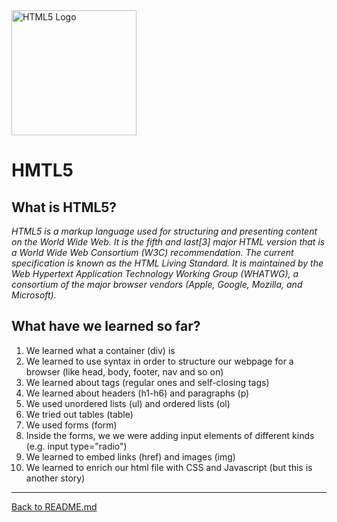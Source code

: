 <img src="https://cdn.pixabay.com/photo/2016/11/19/22/25/html5-1841458_960_720.png" alt="HTML5 Logo" width="200"/>

# HMTL5
## What is HTML5?

*HTML5 is a markup language used for structuring and presenting content on the World Wide Web. It is the fifth and last[3] major HTML version that is a World Wide Web Consortium (W3C) recommendation. The current specification is known as the HTML Living Standard. It is maintained by the Web Hypertext Application Technology Working Group (WHATWG), a consortium of the major browser vendors (Apple, Google, Mozilla, and Microsoft).*

## What have we learned so far?

1. We learned what a container (div) is
2. We learned to use syntax in order to structure our webpage for a browser (like head, body, footer, nav and so on)
3. We learned about tags (regular ones and self-closing tags)
4. We learned about headers (h1-h6) and paragraphs (p)
5. We used unordered lists (ul) and ordered lists (ol)
6. We tried out tables (table)
7. We used forms (form)
8. Inside the forms, we we were adding input elements of different kinds (e.g. input type="radio")
9. We learned to embed links (href) and images (img)
10. We learned to enrich our html file with CSS and Javascript (but this is another story)



---
[Back to README.md](README.md)
